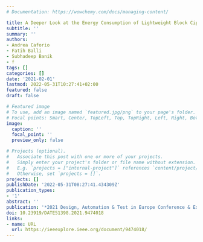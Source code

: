 ```yaml
---
# Documentation: https://wowchemy.com/docs/managing-content/

title: A Deeper Look at the Energy Consumption of Lightweight Block Ciphers
subtitle: ''
summary: ''
authors:
- Andrea Caforio
- Fatih Balli
- Subhadeep Banik
- f
tags: []
categories: []
date: '2021-02-01'
lastmod: 2022-05-31T10:27:41+02:00
featured: false
draft: false

# Featured image
# To use, add an image named `featured.jpg/png` to your page's folder.
# Focal points: Smart, Center, TopLeft, Top, TopRight, Left, Right, BottomLeft, Bottom, BottomRight.
image:
  caption: ''
  focal_point: ''
  preview_only: false

# Projects (optional).
#   Associate this post with one or more of your projects.
#   Simply enter your project's folder or file name without extension.
#   E.g. `projects = ["internal-project"]` references `content/project/deep-learning/index.md`.
#   Otherwise, set `projects = []`.
projects: []
publishDate: '2022-05-31T08:27:41.434309Z'
publication_types:
- '1'
abstract: ''
publication: '*2021 Design, Automation & Test in Europe Conference & Exhibition (DATE)*'
doi: 10.23919/DATE51398.2021.9474018
links:
- name: URL
  url: https://ieeexplore.ieee.org/document/9474018/
---
```


